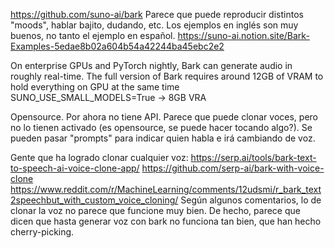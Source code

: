 https://github.com/suno-ai/bark
Parece que puede reproducir distintos "moods", hablar bajito, dudando, etc.
Los ejemplos en inglés son muy buenos, no tanto el ejemplo en español.
https://suno-ai.notion.site/Bark-Examples-5edae8b02a604b54a42244ba45ebc2e2

On enterprise GPUs and PyTorch nightly, Bark can generate audio in roughly real-time.
The full version of Bark requires around 12GB of VRAM to hold everything on GPU at the same time
SUNO_USE_SMALL_MODELS=True -> 8GB VRA

Opensource. Por ahora no tiene API.
Parece que puede clonar voces, pero no lo tienen activado (es opensource, se puede hacer tocando algo?).
Se pueden pasar "prompts" para indicar quien habla e irá cambiando de voz.


Gente que ha logrado clonar cualquier voz:
https://serp.ai/tools/bark-text-to-speech-ai-voice-clone-app/
https://github.com/serp-ai/bark-with-voice-clone
https://www.reddit.com/r/MachineLearning/comments/12udsmi/r_bark_text2speechbut_with_custom_voice_cloning/
Según algunos comentarios, lo de clonar la voz no parece que funcione muy bien.
De hecho, parece que dicen que hasta generar voz con bark no funciona tan bien, que han hecho cherry-picking.

